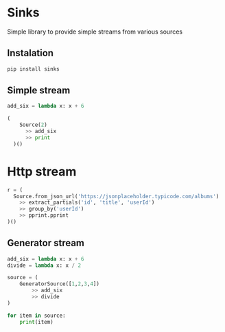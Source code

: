 # Sinks

Simple library to provide simple streams from various sources

## Instalation

```sh
pip install sinks
```

## Simple stream

```python
add_six = lambda x: x + 6

(
    Source(2)
      >> add_six
      >> print
  )()
```

# Http stream

```python
r = (
  Source.from_json_url('https://jsonplaceholder.typicode.com/albums')
    >> extract_partials('id', 'title', 'userId')
    >> group_by('userId')
    >> pprint.pprint
)()
```

## Generator stream

```python
add_six = lambda x: x + 6
divide = lambda x: x / 2

source = (
    GeneratorSource([1,2,3,4])
        >> add_six
        >> divide
)

for item in source:
    print(item)
```
